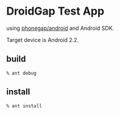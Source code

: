 DroidGap Test App
=================

using [phonegap/android](https://github.com/phonegap/phonegap-android) and Android SDK.

Target device is Android 2.2.

build
-----

    % ant debug

install
-------

    % ant install